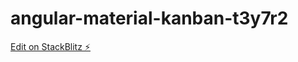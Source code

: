 # angular-material-kanban-t3y7r2

[Edit on StackBlitz ⚡️](https://stackblitz.com/edit/angular-material-kanban-4cc2ax)